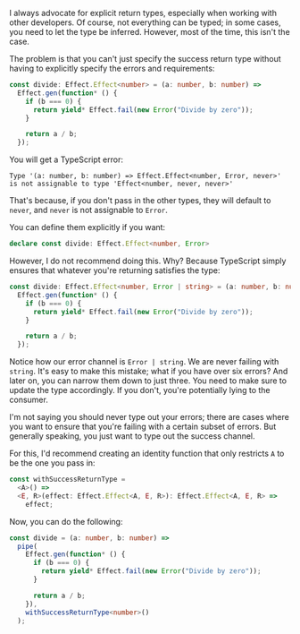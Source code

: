 I always advocate for explicit return types, especially when working with other developers. Of course, not everything can be typed; in some cases, you need to let the type be inferred. However, most of the time, this isn't the case.

The problem is that you can't just specify the success return type without having to explicitly specify the errors and requirements:

```ts
const divide: Effect.Effect<number> = (a: number, b: number) =>
  Effect.gen(function* () {
    if (b === 0) {
      return yield* Effect.fail(new Error("Divide by zero"));
    }

    return a / b;
  });
```

You will get a TypeScript error:

```
Type '(a: number, b: number) => Effect.Effect<number, Error, never>' is not assignable to type 'Effect<number, never, never>'
```

That's because, if you don't pass in the other types, they will default to `never`, and `never` is not assignable to `Error`.

You can define them explicitly if you want:

```ts
declare const divide: Effect.Effect<number, Error>
```

However, I do not recommend doing this. Why? Because TypeScript simply ensures that whatever you're returning satisfies the type:

```ts
const divide: Effect.Effect<number, Error | string> = (a: number, b: number) =>
  Effect.gen(function* () {
    if (b === 0) {
      return yield* Effect.fail(new Error("Divide by zero"));
    }

    return a / b;
  });
```

Notice how our error channel is `Error | string`. We are never failing with `string`. It's easy to make this mistake; what if you have over six errors? And later on, you can narrow them down to just three. You need to make sure to update the type accordingly. If you don't, you're potentially lying to the consumer.

I'm not saying you should never type out your errors; there are cases where you want to ensure that you're failing with a certain subset of errors. But generally speaking, you just want to type out the success channel.

For this, I'd recommend creating an identity function that only restricts `A` to be the one you pass in:

```ts
const withSuccessReturnType =
  <A>() =>
  <E, R>(effect: Effect.Effect<A, E, R>): Effect.Effect<A, E, R> =>
    effect;
```

Now, you can do the following:

```ts
const divide = (a: number, b: number) =>
  pipe(
    Effect.gen(function* () {
      if (b === 0) {
        return yield* Effect.fail(new Error("Divide by zero"));
      }

      return a / b;
    }),
    withSuccessReturnType<number>()
  );
```